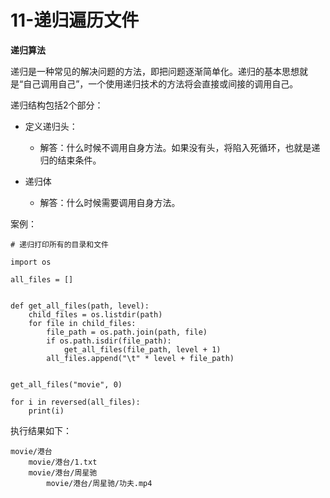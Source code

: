 # 11-递归遍历文件


**递归算法**

递归是一种常见的解决问题的方法，即把问题逐渐简单化。递归的基本思想就是“自己调用自己”，一个使用递归技术的方法将会直接或间接的调用自己。


递归结构包括2个部分：

- 定义递归头：
  - 解答：什么时候不调用自身方法。如果没有头，将陷入死循环，也就是递归的结束条件。
  
- 递归体
  - 解答：什么时候需要调用自身方法。






案例：
```
# 递归打印所有的目录和文件

import os

all_files = []


def get_all_files(path, level):
    child_files = os.listdir(path)
    for file in child_files:
        file_path = os.path.join(path, file)
        if os.path.isdir(file_path):
            get_all_files(file_path, level + 1)
        all_files.append("\t" * level + file_path)


get_all_files("movie", 0)

for i in reversed(all_files):
    print(i)
```


执行结果如下：
```
movie/港台
	movie/港台/1.txt
	movie/港台/周星驰
		movie/港台/周星驰/功夫.mp4
```